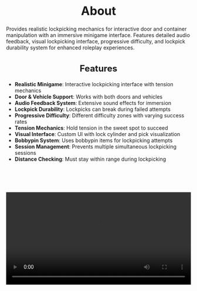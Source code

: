 <h1 style="text-align:center; font-size:2rem; font-weight:bold;">About</h1>

Provides realistic lockpicking mechanics for interactive door and container manipulation with an immersive minigame interface. Features detailed audio feedback, visual lockpicking interface, progressive difficulty, and lockpick durability system for enhanced roleplay experiences.

<h2 style="text-align:center; font-size:1.5rem; font-weight:bold;">Features</h2>

- **Realistic Minigame**: Interactive lockpicking interface with tension mechanics
- **Door & Vehicle Support**: Works with both doors and vehicles
- **Audio Feedback System**: Extensive sound effects for immersion
- **Lockpick Durability**: Lockpicks can break during failed attempts
- **Progressive Difficulty**: Different difficulty zones with varying success rates
- **Tension Mechanics**: Hold tension in the sweet spot to succeed
- **Visual Interface**: Custom UI with lock cylinder and pick visualization
- **Bobbypin System**: Uses bobbypin items for lockpicking attempts
- **Session Management**: Prevents multiple simultaneous lockpicking sessions
- **Distance Checking**: Must stay within range during lockpicking

<br><br>

<p align="center">
  <video width="900" style="max-width:100%; margin-bottom: 40px; margin-top: 20px;" controls>
    <source src="https://github.com/bleonheart/bleonheart.github.io/raw/refs/heads/main/docs/assets/lockpicking.mp4" type="video/mp4">
    Your browser does not support the video tag.
  </video>
</p>

<br><br>